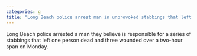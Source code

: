 ```yaml
---
categories: g
title: "Long Beach police arrest man in unprovoked stabbings that left 1 dead 3 wounded"
---
```

Long Beach police arrested a man they believe is responsible for a series of stabbings that left one person dead and three wounded over a two-hour span on Monday. 